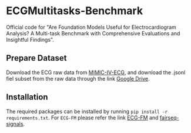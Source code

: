 # ECGMultitasks-Benchmark
Official code for "Are Foundation Models Useful for Electrocardiogram Analysis? A Multi-task Benchmark with Comprehensive Evaluations and Insightful Findings".

## Prepare Dataset
Download the ECG raw data from [MIMIC-IV-ECG](https://physionet.org/content/mimic-iv-ecg/1.0/), and download the .jsonl fiel subset from the raw data through the link [Google Drive](https://drive.google.com/drive/folders/1IkHkwa0HUbxmieBHMPd-VRdYQJbKLm3P?usp=share_link).

## Installation
The required packages can be installed by running `pip install -r requirements.txt`.
For `ECG-FM` please refer the link [ECG-FM](https://github.com/bowang-lab/ECG-FM) and [fairseq-signals](https://github.com/Jwoo5/fairseq-signals).
